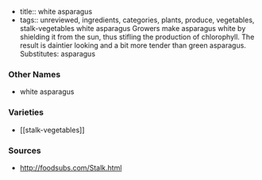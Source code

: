 - title:: white asparagus
- tags:: unreviewed, ingredients, categories, plants, produce, vegetables, stalk-vegetables
white asparagus Growers make asparagus white by shielding it from the sun, thus stifling the production of chlorophyll. The result is daintier looking and a bit more tender than green asparagus. Substitutes: asparagus

### Other Names

* white asparagus

### Varieties

* [[stalk-vegetables]]

### Sources
* http://foodsubs.com/Stalk.html
